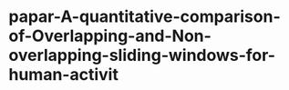 # papar-A-quantitative-comparison-of-Overlapping-and-Non-overlapping-sliding-windows-for-human-activit